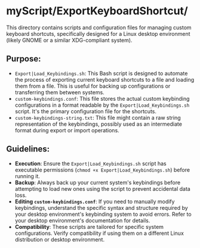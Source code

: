 # myScript/ExportKeyboardShortcut/

This directory contains scripts and configuration files for managing custom keyboard shortcuts, specifically designed for a Linux desktop environment (likely GNOME or a similar XDG-compliant system).

## Purpose:
- `Export|Load_Keybindings.sh`: This Bash script is designed to automate the process of exporting current keyboard shortcuts to a file and loading them from a file. This is useful for backing up configurations or transferring them between systems.
- `custom-keybindings.conf`: This file stores the actual custom keybinding configurations in a format readable by the `Export|Load_Keybindings.sh` script. It's the primary configuration file for the shortcuts.
- `custom-keybindings-string.txt`: This file might contain a raw string representation of the keybindings, possibly used as an intermediate format during export or import operations.

## Guidelines:
- **Execution**: Ensure the `Export|Load_Keybindings.sh` script has executable permissions (`chmod +x Export|Load_Keybindings.sh`) before running it.
- **Backup**: Always back up your current system's keybindings before attempting to load new ones using the script to prevent accidental data loss.
- **Editing `custom-keybindings.conf`**: If you need to manually modify keybindings, understand the specific syntax and structure required by your desktop environment's keybinding system to avoid errors. Refer to your desktop environment's documentation for details.
- **Compatibility**: These scripts are tailored for specific system configurations. Verify compatibility if using them on a different Linux distribution or desktop environment.
